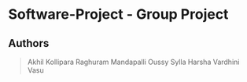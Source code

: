 # Software-Project - Group Project

## Authors
>Akhil Kollipara
>Raghuram Mandapalli
>Oussy Sylla
>Harsha Vardhini Vasu
